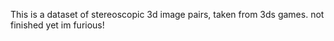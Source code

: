This is a dataset of stereoscopic 3d image pairs, taken from 3ds games. 
not finished yet
im furious!
